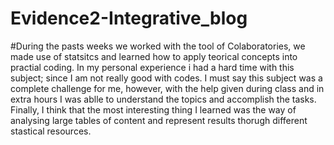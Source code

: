 # Evidence2-Integrative_blog

#During the pasts weeks we worked with the tool of Colaboratories, we made use of statsitcs and learned how to apply teorical concepts into practial coding. In my personal experience i had a hard time with this subject; since I am not really good with codes. I must say this subject was a complete challenge for me, however, with the help given during class and in extra hours I was ablle to understand the topics and accomplish the tasks.
Finally, I think that the most interesting thing I learned was the way of analysing large tables of content and represent results thorugh different stastical resources.
